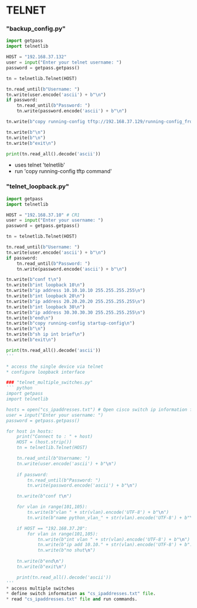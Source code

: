 # TELNET

### "backup_config.py"
``` python
import getpass
import telnetlib

HOST = "192.168.37.132"
user = input("Enter your telnet username: ")
password = getpass.getpass()

tn = telnetlib.Telnet(HOST)

tn.read_until(b"Username: ")
tn.write(user.encode('ascii') + b"\n")
if password:
    tn.read_until(b"Password: ")
    tn.write(password.encode('ascii') + b"\n")

tn.write(b"copy running-config tftp://192.168.37.129/running-config_from_dn1-ubuntu\n")

tn.write(b"\n")
tn.write(b"\n")
tn.write(b"exit\n")

print(tn.read_all().decode('ascii'))
```
* uses telnet 'telnetlib'
* run 'copy running-config tftp command'

### "telnet_loopback.py"
``` python
import getpass
import telnetlib

HOST = "192.168.37.10" # CR1
user = input("Enter your username: ")
password = getpass.getpass()

tn = telnetlib.Telnet(HOST)

tn.read_until(b"Username: ")
tn.write(user.encode('ascii') + b"\n")
if password:
    tn.read_until(b"Password: ")
    tn.write(password.encode('ascii') + b"\n")

tn.write(b"conf t\n")
tn.write(b"int loopback 10\n")
tn.write(b"ip address 10.10.10.10 255.255.255.255\n")
tn.write(b"int loopback 20\n")
tn.write(b"ip address 20.20.20.20 255.255.255.255\n")
tn.write(b"int loopback 30\n")
tn.write(b"ip address 30.30.30.30 255.255.255.255\n")
tn.write(b"end\n")
tn.write(b"copy running-config startup-config\n")
tn.write(b"\n")
tn.write(b"sh ip int brief\n")
tn.write(b"exit\n")

print(tn.read_all().decode('ascii'))
'''

* access the single device via telnet
* configure loopback interface

### "telnet_multiple_switches.py"
``` python
import getpass
import telnetlib

hosts = open("cs_ipaddresses.txt") # Open cisco switch ip information file
user = input("Enter your username: ")
password = getpass.getpass()

for host in hosts:
	print("Connect to : " + host)
	HOST = (host.strip()) 
	tn = telnetlib.Telnet(HOST)

	tn.read_until(b"Username: ")
	tn.write(user.encode('ascii') + b"\n")
	
	if password:
		tn.read_until(b"Password: ")
		tn.write(password.encode('ascii') + b"\n")

	tn.write(b"conf t\n")

	for vlan in range(101,105):
		tn.write(b"vlan " + str(vlan).encode('UTF-8') + b"\n")
		tn.write(b"name python_vlan_" + str(vlan).encode('UTF-8') + b"\n")

	if HOST == "192.168.37.20":
		for vlan in range(101,105):
			tn.write(b"int vlan " + str(vlan).encode('UTF-8') + b"\n")
			tn.write(b"ip add 10.10." + str(vlan).encode('UTF-8') + b".20 255.255.255.0" + b"\n")
			tn.write(b"no shut\n")
		
	tn.write(b"end\n")
	tn.write(b"exit\n")

	print(tn.read_all().decode('ascii'))
'''
* access multiple switches
* define switch information as "cs_ipaddresses.txt" file.
* read "cs_ipaddresses.txt" file and run commands. 

